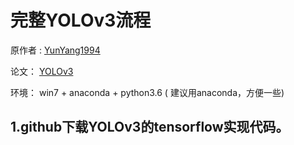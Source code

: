 # 完整YOLOv3流程

原作者 :  [YunYang1994](https://github.com/YunYang1994)

论文：	[YOLOv3](https://pjreddie.com/media/files/papers/YOLOv3.pdf)

环境：	win7 + anaconda + python3.6 ( 建议用anaconda，方便一些)



## 1.github下载YOLOv3的tensorflow实现代码。

